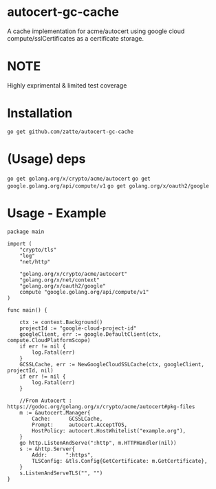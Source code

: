 # autocert-gc-cache
A cache implementation for acme/autocert using google cloud compute/sslCertificates as a certificate storage.

# NOTE
Highly exprimental & limited test coverage

# Installation 
`go get github.com/zatte/autocert-gc-cache`

# (Usage) deps
`go get golang.org/x/crypto/acme/autocert`
`go get google.golang.org/api/compute/v1`
`go get golang.org/x/oauth2/google`

# Usage - Example
```golang
package main

import (
	"crypto/tls"
	"log"
	"net/http"

	"golang.org/x/crypto/acme/autocert"
	"golang.org/x/net/context"
	"golang.org/x/oauth2/google"
	compute "google.golang.org/api/compute/v1"
)

func main() {

	ctx := context.Background()
	projectId := "google-cloud-project-id"
	googleClient, err := google.DefaultClient(ctx, compute.CloudPlatformScope)
	if err != nil {
		log.Fatal(err)
	}
	GCSSLCache, err := NewGoogleCloudSSLCache(ctx, googleClient, projectId, nil)
	if err != nil {
		log.Fatal(err)
	}

	//From Autocert : https://godoc.org/golang.org/x/crypto/acme/autocert#pkg-files
	m := &autocert.Manager{
		Cache:      GCSSLCache,
		Prompt:     autocert.AcceptTOS,
		HostPolicy: autocert.HostWhitelist("example.org"),
	}
	go http.ListenAndServe(":http", m.HTTPHandler(nil))
	s := &http.Server{
		Addr:      ":https",
		TLSConfig: &tls.Config{GetCertificate: m.GetCertificate},
	}
	s.ListenAndServeTLS("", "")
}

```
